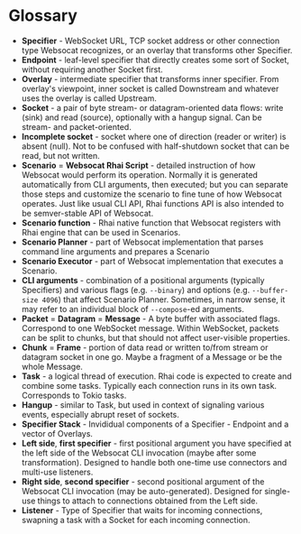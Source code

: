 # Glossary

* **Specifier** - WebSocket URL, TCP socket address or other connection type Websocat recognizes, 
or an overlay that transforms other Specifier.
* **Endpoint** - leaf-level specifier that directly creates some sort of Socket, without requiring another Socket first.
* **Overlay** - intermediate specifier that transforms inner specifier. From overlay's viewpoint, inner socket is called Downstream and whatever uses the overlay is called Upstream.
* **Socket** - a pair of byte stream- or datagram-oriented data flows: write (sink) and read (source), optionally with a hangup signal. Can be stream- and packet-oriented.
* **Incomplete socket** - socket where one of direction (reader or writer) is absent (null). Not to be confused with half-shutdown socket that can be read, but not written.
* **Scenario** = **Websocat Rhai Script** - detailed instruction of how Websocat would perform its operation.
Normally it is generated automatically from CLI arguments, then executed; but you can separate 
those steps and customize the scenario to fine tune of how Websocat operates. Just like usual CLI API, 
Rhai functions API is also intended to be semver-stable API of Websocat.
* **Scenario function** - Rhai native function that Websocat registers with Rhai engine that can be used 
in Scenarios.
* **Scenario Planner** - part of Websocat implementation that parses command line arguments and prepares a Scenario
* **Scenario Executor** - part of Websocat implementation that executes a Scenario.
* **CLI arguments** - combination of a positional arguments (typically Specifiers) and various flags (e.g. `--binary`) and options (e.g. `--buffer-size 4096`) that affect Scenario Planner. Sometimes, in narrow sense, it may refer to an individual block of `--compose`-ed arguments.
* **Packet** = **Datagram** = **Message** - A byte buffer with associated flags. Correspond to one WebSocket message. Within WebSocket, packets can be split to chunks, but that should not affect user-visible properties.
* **Chunk** = **Frame** - portion of data read or written to/from stream or datagram socket in one go. Maybe a fragment of a Message or be the whole Message.
* **Task** - a logical thread of execution. Rhai code is expected to create and combine some tasks. Typically each connection runs in its own task. Corresponds to Tokio tasks.
* **Hangup** - similar to Task, but used in context of signaling various events, especially abrupt reset of sockets.
* **Specifier Stack** - Invididual components of a Specifier - Endpoint and a vector of Overlays.
* **Left side**, **first specifier** - first positional argument you have specified at the left side of the Websocat CLI invocation (maybe after some transformation). Designed to handle both one-time use connectors and multi-use listeners.
* **Right side**, **second specifier** - second positional argument of the Websocat CLI invocation (may be auto-generated). Designed for single-use things to attach to connections obtained from the Left side.
* **Listener** - Type of Specifier that waits for incoming connections, swapning a task with a Socket for each incoming connection.
